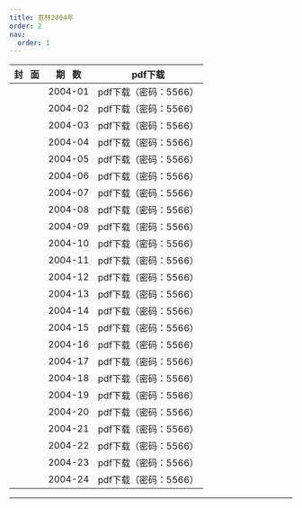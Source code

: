 ```yaml
---
title: 意林2004年
order: 2
nav:
  order: 1
---
```

| 封   面 | 期   数 |        pdf下载        |
| :-------: | :-------: | :-------------------: |
|          |  2004-01  | pdf下载（密码：5566） |
|          |  2004-02  | pdf下载（密码：5566） |
|          |  2004-03  | pdf下载（密码：5566） |
|          |  2004-04  | pdf下载（密码：5566） |
|          |  2004-05  | pdf下载（密码：5566） |
|          |  2004-06  | pdf下载（密码：5566） |
|          |  2004-07  | pdf下载（密码：5566） |
|          |  2004-08  | pdf下载（密码：5566） |
|          |  2004-09  | pdf下载（密码：5566） |
|          |  2004-10  | pdf下载（密码：5566） |
|          |  2004-11  | pdf下载（密码：5566） |
|          |  2004-12  | pdf下载（密码：5566） |
|          |  2004-13  | pdf下载（密码：5566） |
|          |  2004-14  | pdf下载（密码：5566） |
|          |  2004-15  | pdf下载（密码：5566） |
|          |  2004-16  | pdf下载（密码：5566） |
|          |  2004-17  | pdf下载（密码：5566） |
|          |  2004-18  | pdf下载（密码：5566） |
|          |  2004-19  | pdf下载（密码：5566） |
|          |  2004-20  | pdf下载（密码：5566） |
|          |  2004-21  | pdf下载（密码：5566） |
|          |  2004-22  | pdf下载（密码：5566） |
|          |  2004-23  | pdf下载（密码：5566） |
|          |  2004-24  | pdf下载（密码：5566） |

---
